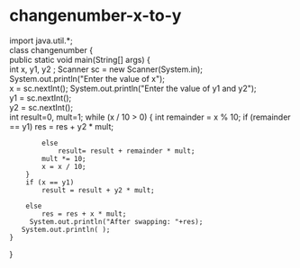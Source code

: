 # changenumber-x-to-y
import java.util.*;  
class changenumber {  
    public static void main(String[] args) {  
       int x, y1, y2 ;
       Scanner sc = new Scanner(System.in);  
       System.out.println("Enter the value of x");  
       x = sc.nextInt();
       System.out.println("Enter the value of y1 and y2");  
       y1 = sc.nextInt();  
       y2 = sc.nextInt();  
     int result=0, mult=1;
      while (x / 10 > 0)
        {
            int remainder = x % 10;
            if (remainder == y1)
                res = res + y2 * mult;
 
            else
                result= result + remainder * mult;
            mult *= 10;
            x = x / 10;
        }
        if (x == y1)
            result = result + y2 * mult;
 
        else 
            res = res + x * mult; 
         System.out.println("After swapping: "+res);  
       System.out.println( );  
    }    
}
